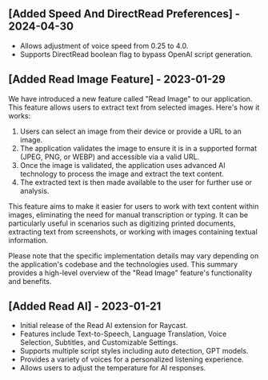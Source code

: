 ## [Added Speed And DirectRead Preferences] - 2024-04-30

- Allows adjustment of voice speed from 0.25 to 4.0.
- Supports DirectRead boolean flag to bypass OpenAI script generation.

## [Added Read Image Feature] - 2023-01-29

We have introduced a new feature called "Read Image" to our application. This feature allows users to extract text from selected images. Here's how it works:

1. Users can select an image from their device or provide a URL to an image.
2. The application validates the image to ensure it is in a supported format (JPEG, PNG, or WEBP) and accessible via a valid URL.
3. Once the image is validated, the application uses advanced AI technology to process the image and extract the text content.
4. The extracted text is then made available to the user for further use or analysis.

This feature aims to make it easier for users to work with text content within images, eliminating the need for manual transcription or typing. It can be particularly useful in scenarios such as digitizing printed documents, extracting text from screenshots, or working with images containing textual information.

Please note that the specific implementation details may vary depending on the application's codebase and the technologies used. This summary provides a high-level overview of the "Read Image" feature's functionality and benefits.

## [Added Read AI] - 2023-01-21

- Initial release of the Read AI extension for Raycast.
- Features include Text-to-Speech, Language Translation, Voice Selection, Subtitles, and Customizable Settings.
- Supports multiple script styles including auto detection, GPT models.
- Provides a variety of voices for a personalized listening experience.
- Allows users to adjust the temperature for AI responses.

